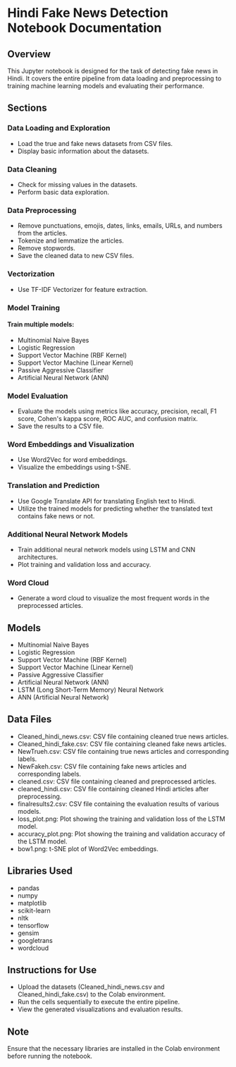 # Hindi Fake News Detection Notebook Documentation
## Overview
This Jupyter notebook is designed for the task of detecting fake news in Hindi. It covers the entire pipeline from data loading and preprocessing to training machine learning models and evaluating their performance.

## Sections
### Data Loading and Exploration
* Load the true and fake news datasets from CSV files.
* Display basic information about the datasets.

### Data Cleaning
* Check for missing values in the datasets.
* Perform basic data exploration.

### Data Preprocessing
* Remove punctuations, emojis, dates, links, emails, URLs, and numbers from the articles.
* Tokenize and lemmatize the articles.
* Remove stopwords.
* Save the cleaned data to new CSV files.

### Vectorization
* Use TF-IDF Vectorizer for feature extraction.

### Model Training
#### Train multiple models:
* Multinomial Naive Bayes
* Logistic Regression
* Support Vector Machine (RBF Kernel)
* Support Vector Machine (Linear Kernel)
* Passive Aggressive Classifier
* Artificial Neural Network (ANN)

### Model Evaluation
* Evaluate the models using metrics like accuracy, precision, recall, F1 score, Cohen's kappa score, ROC AUC, and confusion matrix.
* Save the results to a CSV file.

### Word Embeddings and Visualization
* Use Word2Vec for word embeddings.
* Visualize the embeddings using t-SNE.

### Translation and Prediction
* Use Google Translate API for translating English text to Hindi.
* Utilize the trained models for predicting whether the translated text contains fake news or not.

### Additional Neural Network Models
* Train additional neural network models using LSTM and CNN architectures.
* Plot training and validation loss and accuracy.
### Word Cloud
* Generate a word cloud to visualize the most frequent words in the preprocessed articles.

## Models
* Multinomial Naive Bayes
* Logistic Regression
* Support Vector Machine (RBF Kernel)
* Support Vector Machine (Linear Kernel)
* Passive Aggressive Classifier
* Artificial Neural Network (ANN)
* LSTM (Long Short-Term Memory) Neural Network
* ANN (Artificial Neural Network)

## Data Files
* Cleaned_hindi_news.csv: CSV file containing cleaned true news articles.
* Cleaned_hindi_fake.csv: CSV file containing cleaned fake news articles.
* NewTrueh.csv: CSV file containing true news articles and corresponding labels.
* NewFakeh.csv: CSV file containing fake news articles and corresponding labels.
* cleaned.csv: CSV file containing cleaned and preprocessed articles.
* cleaned_hindi.csv: CSV file containing cleaned Hindi articles after preprocessing.
* finalresults2.csv: CSV file containing the evaluation results of various models.
* loss_plot.png: Plot showing the training and validation loss of the LSTM model.
* accuracy_plot.png: Plot showing the training and validation accuracy of the LSTM model.
* bow1.png: t-SNE plot of Word2Vec embeddings.

## Libraries Used
* pandas
* numpy
* matplotlib
* scikit-learn
* nltk
* tensorflow
* gensim
* googletrans
* wordcloud

## Instructions for Use
* Upload the datasets (Cleaned_hindi_news.csv and Cleaned_hindi_fake.csv) to the Colab environment.
* Run the cells sequentially to execute the entire pipeline.
* View the generated visualizations and evaluation results.
## Note
Ensure that the necessary libraries are installed in the Colab environment before running the notebook.







